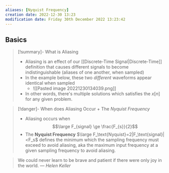 ```yaml
---
aliases: [Nyquist Frequency]
creation date: 2022-12-30 13:23
modification date: Friday 30th December 2022 13:23:42
---
```

## Basics

>[!summary]- What is Aliasing
>- Aliasing is an effect of our [[Discrete-Time Signal|Discrete-Time]] definition that causes different signals to become indistinguishable (aliases of one another, when sampled)
>- In the example below, these two *different* waveforms appear identical when sampled
>	- ![[Pasted image 20221230134039.png]]
>- In other words, there's multiple solutions which satisfies the $x[n]$ for any given problem.
>

>[!danger]- When does Aliasing Occur + The *Nyquist Frequency*
>- Aliasing occurs when $$\large F_{signal} \ge \frac{F_{s}}{2}$$
>- The **Nyquist Frequency** $\large F_\text{Nyquist}=2|F_\text{signal}|<F_s$ defines the minimum which the sampling frequency must exceed to avoid aliasing, aka the maximum input frequency at a given sampling frequency to avoid aliasing.


> We could never learn to be brave and patient if there were only joy in the world.
> — <cite>Helen Keller</cite>



